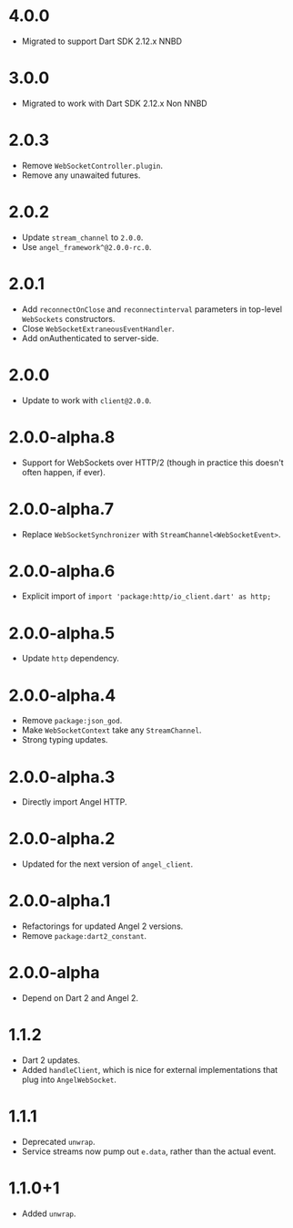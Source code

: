 # 4.0.0
* Migrated to support Dart SDK 2.12.x NNBD

# 3.0.0
* Migrated to work with Dart SDK 2.12.x Non NNBD

# 2.0.3
* Remove `WebSocketController.plugin`.
* Remove any unawaited futures.

# 2.0.2
* Update `stream_channel` to `2.0.0`.
* Use `angel_framework^@2.0.0-rc.0`.

# 2.0.1
* Add `reconnectOnClose` and `reconnectinterval` parameters in top-level `WebSockets` constructors.
* Close `WebSocketExtraneousEventHandler`.
* Add onAuthenticated to server-side.

# 2.0.0
* Update to work with `client@2.0.0`.

# 2.0.0-alpha.8
* Support for WebSockets over HTTP/2 (though in practice this doesn't often happen, if ever).

# 2.0.0-alpha.7
* Replace `WebSocketSynchronizer` with `StreamChannel<WebSocketEvent>`.

# 2.0.0-alpha.6
* Explicit import of `import 'package:http/io_client.dart' as http;`

# 2.0.0-alpha.5
* Update `http` dependency.

# 2.0.0-alpha.4
* Remove `package:json_god`.
* Make `WebSocketContext` take any `StreamChannel`.
* Strong typing updates.

# 2.0.0-alpha.3
* Directly import Angel HTTP.

# 2.0.0-alpha.2
* Updated for the next version of `angel_client`.

# 2.0.0-alpha.1
* Refactorings for updated Angel 2 versions.
* Remove `package:dart2_constant`.

# 2.0.0-alpha
* Depend on Dart 2 and Angel 2.

# 1.1.2
* Dart 2 updates.
* Added `handleClient`, which is nice for external implementations
that plug into `AngelWebSocket`.

# 1.1.1
* Deprecated `unwrap`.
* Service streams now pump out `e.data`, rather than the actual event.

# 1.1.0+1
* Added `unwrap`.